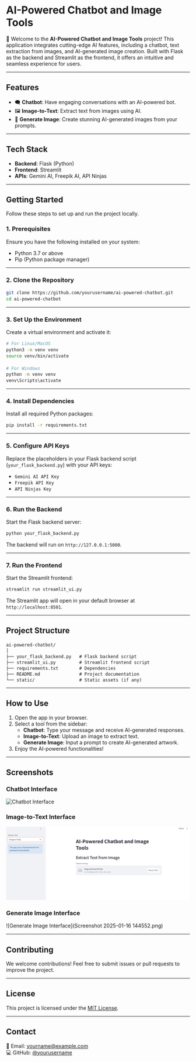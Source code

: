 
# **AI-Powered Chatbot and Image Tools**

🚀 Welcome to the **AI-Powered Chatbot and Image Tools** project! This application integrates cutting-edge AI features, including a chatbot, text extraction from images, and AI-generated image creation. Built with Flask as the backend and Streamlit as the frontend, it offers an intuitive and seamless experience for users.

---

## **Features**
- 🗨️ **Chatbot**: Have engaging conversations with an AI-powered bot.
- 🖼️ **Image-to-Text**: Extract text from images using AI.
- 🎨 **Generate Image**: Create stunning AI-generated images from your prompts.

---

## **Tech Stack**
- **Backend**: Flask (Python)
- **Frontend**: Streamlit
- **APIs**: Gemini AI, Freepik AI, API Ninjas

---

## **Getting Started**
Follow these steps to set up and run the project locally.

### **1. Prerequisites**
Ensure you have the following installed on your system:
- Python 3.7 or above
- Pip (Python package manager)

---

### **2. Clone the Repository**
```bash
git clone https://github.com/yourusername/ai-powered-chatbot.git
cd ai-powered-chatbot
```

---

### **3. Set Up the Environment**
Create a virtual environment and activate it:
```bash
# For Linux/MacOS
python3 -m venv venv
source venv/bin/activate

# For Windows
python -m venv venv
venv\Scripts\activate
```

---

### **4. Install Dependencies**
Install all required Python packages:
```bash
pip install -r requirements.txt
```

---

### **5. Configure API Keys**
Replace the placeholders in your Flask backend script (`your_flask_backend.py`) with your API keys:
- `Gemini AI API Key`
- `Freepik API Key`
- `API Ninjas Key`

---

### **6. Run the Backend**
Start the Flask backend server:
```bash
python your_flask_backend.py
```
The backend will run on `http://127.0.0.1:5000`.

---

### **7. Run the Frontend**
Start the Streamlit frontend:
```bash
streamlit run streamlit_ui.py
```
The Streamlit app will open in your default browser at `http://localhost:8501`.

---

## **Project Structure**
```
ai-powered-chatbot/
│
├── your_flask_backend.py   # Flask backend script
├── streamlit_ui.py         # Streamlit frontend script
├── requirements.txt        # Dependencies
├── README.md               # Project documentation
└── static/                 # Static assets (if any)
```

---

## **How to Use**
1. Open the app in your browser.
2. Select a tool from the sidebar:
   - **Chatbot**: Type your message and receive AI-generated responses.
   - **Image-to-Text**: Upload an image to extract text.
   - **Generate Image**: Input a prompt to create AI-generated artwork.
3. Enjoy the AI-powered functionalities!

---

## **Screenshots**
### **Chatbot Interface**
![Chatbot Interface](https://via.placeholder.com/800x400.png?text=Chatbot+Interface)

### **Image-to-Text Interface**
![Image-to-Text Interface](https://github.com/amanbhati/Chatbot/blob/main/Screenshot%202025-01-16%20144530.png)

### **Generate Image Interface**
![Generate Image Interface](Screenshot 2025-01-16 144552.png)

---

## **Contributing**
We welcome contributions! Feel free to submit issues or pull requests to improve the project.

---

## **License**
This project is licensed under the [MIT License](LICENSE).

---

## **Contact**
📧 Email: yourname@example.com  
💻 GitHub: [@yourusername](https://github.com/yourusername)  
